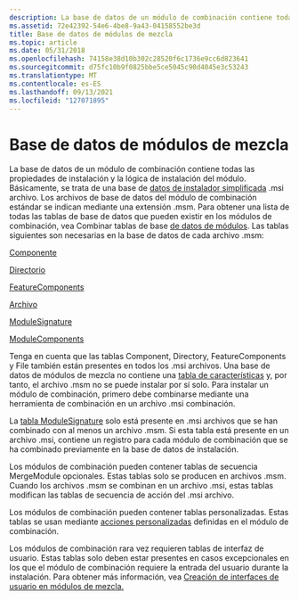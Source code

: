 ```yaml
---
description: La base de datos de un módulo de combinación contiene todas las propiedades de instalación y la lógica de instalación del módulo.
ms.assetid: 72e42392-54e6-4be8-9a43-04158552be3d
title: Base de datos de módulos de mezcla
ms.topic: article
ms.date: 05/31/2018
ms.openlocfilehash: 74158e38d10b302c28520f6c1736e9cc6d823641
ms.sourcegitcommit: d75fc10b9f0825bbe5ce5045c90d4045e3c53243
ms.translationtype: MT
ms.contentlocale: es-ES
ms.lasthandoff: 09/13/2021
ms.locfileid: "127071895"
---
```

# <a name="merge-module-database"></a>Base de datos de módulos de mezcla

La base de datos de un módulo de combinación contiene todas las propiedades de instalación y la lógica de instalación del módulo. Básicamente, se trata de una base de [datos de instalador simplificada](installer-database.md) .msi archivo. Los archivos de base de datos del módulo de combinación estándar se indican mediante una extensión .msm. Para obtener una lista de todas las tablas de base de datos que pueden existir en los módulos de combinación, vea Combinar tablas de base [de datos de módulos](merge-module-database-tables.md). Las tablas siguientes son necesarias en la base de datos de cada archivo .msm:

[Componente](component-table.md)

[Directorio](directory-table.md)

[FeatureComponents](featurecomponents-table.md)

[Archivo](file-table.md)

[ModuleSignature](modulesignature-table.md)

[ModuleComponents](modulecomponents-table.md)

Tenga en cuenta que las tablas Component, Directory, FeatureComponents y File también están presentes en todos los .msi archivos. Una base de datos de módulos de mezcla no contiene una [tabla de características](feature-table.md) y, por tanto, el archivo .msm no se puede instalar por sí solo. Para instalar un módulo de combinación, primero debe combinarse mediante una herramienta de combinación en un archivo .msi combinación.

La [tabla ModuleSignature](modulesignature-table.md) solo está presente en .msi archivos que se han combinado con al menos un archivo .msm. Si esta tabla está presente en un archivo .msi, contiene un registro para cada módulo de combinación que se ha combinado previamente en la base de datos de instalación.

Los módulos de combinación pueden contener tablas de secuencia MergeModule opcionales. Estas tablas solo se producen en archivos .msm. Cuando los archivos .msm se combinan en un archivo .msi, [](s-gly.md) estas tablas modifican las tablas de secuencia de acción del .msi archivo.

Los módulos de combinación pueden contener tablas personalizadas. Estas tablas se usan mediante [acciones personalizadas](custom-actions.md) definidas en el módulo de combinación.

Los módulos de combinación rara vez requieren tablas de interfaz de usuario. Estas tablas solo deben estar presentes en casos excepcionales en los que el módulo de combinación requiere la entrada del usuario durante la instalación. Para obtener más información, vea [Creación de interfaces de usuario en módulos de mezcla.](authoring-user-interfaces-in-merge-modules.md)

 

 



